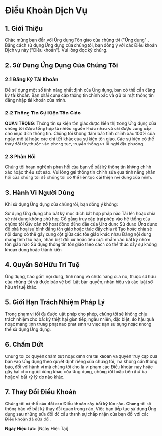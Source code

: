 # Điều Khoản Dịch Vụ

## 1. Giới Thiệu
Chào mừng bạn đến với Ứng dụng Tôn giáo của chúng tôi ("Ứng dụng"). Bằng cách sử dụng Ứng dụng của chúng tôi, bạn đồng ý với các Điều khoản Dịch vụ này ("Điều khoản"). Vui lòng đọc kỹ chúng.

## 2. Sử Dụng Ứng Dụng Của Chúng Tôi

### 2.1 Đăng Ký Tài Khoản
Để sử dụng một số tính năng nhất định của Ứng dụng, bạn có thể cần đăng ký tài khoản. Bạn phải cung cấp thông tin chính xác và giữ bí mật thông tin đăng nhập tài khoản của mình.

### 2.2 Thông Tin Sự Kiện Tôn Giáo
**QUAN TRỌNG**: Thông tin sự kiện tôn giáo được hiển thị trong Ứng dụng của chúng tôi được tổng hợp từ nhiều nguồn khác nhau và chỉ được cung cấp cho mục đích thông tin. Chúng tôi không đảm bảo tính chính xác 100% của ngày, mô tả hoặc các chi tiết khác của sự kiện tôn giáo. Các sự kiện có thể thay đổi tùy thuộc vào phong tục, truyền thống và lễ nghi địa phương.

### 2.3 Phản Hồi
Chúng tôi hoan nghênh phản hồi của bạn về bất kỳ thông tin không chính xác hoặc thiếu sót nào. Vui lòng gửi thông tin chỉnh sửa qua tính năng phản hồi của chúng tôi để chúng tôi có thể liên tục cải thiện nội dung của mình.

## 3. Hành Vi Người Dùng
Khi sử dụng Ứng dụng của chúng tôi, bạn đồng ý không:

Sử dụng Ứng dụng cho bất kỳ mục đích bất hợp pháp nào
Tải lên hoặc chia sẻ nội dung không phù hợp
Cố gắng truy cập trái phép vào hệ thống của chúng tôi
Gây cản trở hoạt động đúng đắn của Ứng dụng
Sử dụng Ứng dụng để phá hoại sự bình đẳng tôn giáo hoặc thúc đẩy chia rẽ
Tạo hoặc chia sẻ nội dung có thể gây xung đột giữa các tôn giáo khác nhau
Đăng nội dung mang tính thù hận, phân biệt đối xử hoặc tiêu cực nhắm vào bất kỳ nhóm tôn giáo nào
Sử dụng thông tin tôn giáo theo cách có thể thúc đẩy sự không khoan dung hoặc thành kiến
## 4. Quyền Sở Hữu Trí Tuệ
Ứng dụng, bao gồm nội dung, tính năng và chức năng của nó, thuộc sở hữu của chúng tôi và được bảo vệ bởi luật bản quyền, nhãn hiệu và các luật sở hữu trí tuệ khác.

## 5. Giới Hạn Trách Nhiệm Pháp Lý
Trong phạm vi tối đa được luật pháp cho phép, chúng tôi sẽ không chịu trách nhiệm cho bất kỳ thiệt hại gián tiếp, ngẫu nhiên, đặc biệt, do hậu quả hoặc mang tính trừng phạt nào phát sinh từ việc bạn sử dụng hoặc không thể sử dụng Ứng dụng.

## 6. Chấm Dứt
Chúng tôi có quyền chấm dứt hoặc đình chỉ tài khoản và quyền truy cập của bạn vào Ứng dụng theo quyết định riêng của chúng tôi, mà không cần thông báo, đối với hành vi mà chúng tôi cho là vi phạm các Điều khoản này hoặc gây hại cho người dùng khác của Ứng dụng, chúng tôi hoặc bên thứ ba, hoặc vì bất kỳ lý do nào khác.

## 7. Thay Đổi Điều Khoản
Chúng tôi có thể sửa đổi các Điều khoản này bất kỳ lúc nào. Chúng tôi sẽ thông báo về bất kỳ thay đổi quan trọng nào. Việc bạn tiếp tục sử dụng Ứng dụng sau những sửa đổi đó cấu thành sự chấp nhận của bạn đối với các Điều khoản đã sửa đổi.

**Ngày Hiệu Lực**: [Ngày Hiện Tại]